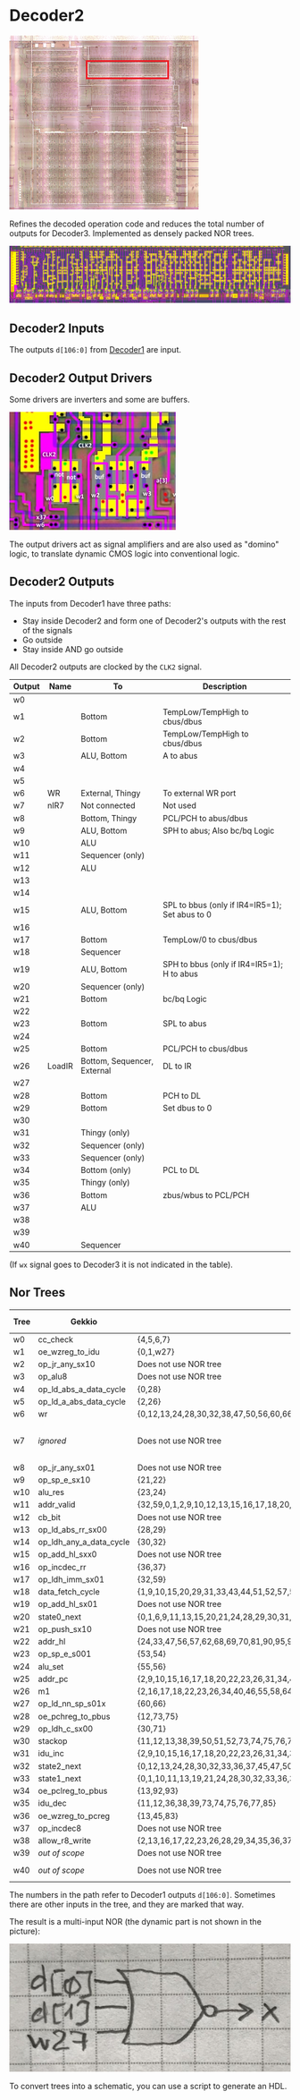 # Decoder2

![locator_decoder2](/imgstore/locator_decoder2.png)

Refines the decoded operation code and reduces the total number of outputs for Decoder3. Implemented as densely packed NOR trees.

![decoder2](/imgstore/decoder2.jpg)

## Decoder2 Inputs

The outputs `d[106:0]` from [Decoder1](decoder1.md) are input.

## Decoder2 Output Drivers

Some drivers are inverters and some are buffers.

![decoder2_drv](/imgstore/modules/decoder2_drv.jpg)

The output drivers act as signal amplifiers and are also used as "domino" logic, to translate dynamic CMOS logic into conventional logic.

## Decoder2 Outputs

The inputs from Decoder1 have three paths:
- Stay inside Decoder2 and form one of Decoder2's outputs with the rest of the signals
- Go outside
- Stay inside AND go outside

All Decoder2 outputs are clocked by the `CLK2` signal.

|Output|Name|To|Description|
|---|---|---|---|
|w0| | | |
|w1| |Bottom|TempLow/TempHigh to cbus/dbus|
|w2| |Bottom|TempLow/TempHigh to cbus/dbus|
|w3| |ALU, Bottom|A to abus|
|w4| | | |
|w5| | | |
|w6|WR|External, Thingy|To external WR port|
|w7|nIR7|Not connected|Not used|
|w8| |Bottom, Thingy|PCL/PCH to abus/dbus|
|w9| |ALU, Bottom|SPH to abus; Also bc/bq Logic|
|w10| |ALU| |
|w11| |Sequencer (only)| |
|w12| |ALU| |
|w13| | | |
|w14| | | |
|w15| |ALU, Bottom|SPL to bbus (only if IR4=IR5=1); Set abus to 0|
|w16| | | |
|w17| |Bottom|TempLow/0 to cbus/dbus|
|w18| |Sequencer| |
|w19| |ALU, Bottom|SPH to bbus (only if IR4=IR5=1); H to abus|
|w20| |Sequencer (only)| |
|w21| |Bottom|bc/bq Logic|
|w22| | | |
|w23| |Bottom|SPL to abus|
|w24| | | |
|w25| |Bottom|PCL/PCH to cbus/dbus|
|w26|LoadIR|Bottom, Sequencer, External|DL to IR|
|w27| | | |
|w28| |Bottom|PCH to DL|
|w29| |Bottom|Set dbus to 0|
|w30| | | |
|w31| |Thingy (only)| |
|w32| |Sequencer (only)| |
|w33| |Sequencer (only)| |
|w34| |Bottom (only)|PCL to DL|
|w35| |Thingy (only)| |
|w36| |Bottom|zbus/wbus to PCL/PCH|
|w37| |ALU| |
|w38| | | |
|w39| | | |
|w40| |Sequencer| |

(If `wx` signal goes to Decoder3 it is not indicated in the table).

## Nor Trees

|Tree|Gekkio|Paths|Output Driver|
|---|---|---|---|
|w0|cc_check |{4,5,6,7}|not|
|w1|oe_wzreg_to_idu |{0,1,w27}|not|
|w2|op_jr_any_sx10 |Does not use NOR tree|`d[103]`|
|w3|op_alu8 |Does not use NOR tree|`d[3]`|
|w4|op_ld_abs_a_data_cycle |{0,28}|not|
|w5|op_ld_a_abs_data_cycle |{2,26}|not|
|w6|wr |{0,12,13,24,28,30,32,38,47,50,56,60,66,68,70,73,75,92,93,97}|not|
|w7|_ignored_|Does not use NOR tree|`~IR[7]`. :warning: Not used (not connected).|
|w8|op_jr_any_sx01 |Does not use NOR tree|`d[19]`|
|w9|op_sp_e_sx10 |{21,22}|not|
|w10|alu_res |{23,24}|not|
|w11|addr_valid |{32,59,0,1,2,9,10,12,13,15,16,17,18,20,22,23,24,26,28,29,30,31,33,34,38,40,43,44,46,47,50,51,52,55,56,57,58,60,61,63,64,65,66,67,68,69,70,71,72,73,75,78,79,80,81,82,86,87,88,89,90,91,92,93,94,95,96,97,99,100,101,102,103,104,105}|not|
|w12|cb_bit |Does not use NOR tree|`d[27]`|
|w13|op_ld_abs_rr_sx00 |{28,29}|not|
|w14|op_ldh_any_a_data_cycle |{30,32}|not|
|w15|op_add_hl_sxx0 |Does not use NOR tree|`d[35]`|
|w16|op_incdec_rr |{36,37}|not|
|w17|op_ldh_imm_sx01 |{32,59}|not|
|w18|data_fetch_cycle |{1,9,10,15,20,29,31,33,43,44,51,52,57,59,61,63,65,67,69,71,72,79,80,82,86,87,90,91,95,104,105}|not|
|w19|op_add_hl_sx01 |Does not use NOR tree|`d[46]`|
|w20|state0_next |{0,1,6,9,11,13,15,20,21,24,28,29,30,31,32,35,36,37,39,43,45,47,50,51,56,57,60,61,62,63,65,66,68,69,70,72,74,76,82,83,86,92,93,95,97,104}|not|
|w21|op_push_sx10 |Does not use NOR tree|`d[50]`|
|w22|addr_hl |{24,33,47,56,57,62,68,69,70,81,90,95,97}|not|
|w23|op_sp_e_s001 |{53,54}|not|
|w24|alu_set |{55,56}|not|
|w25|addr_pc |{2,9,10,15,16,17,18,20,22,23,26,31,34,40,43,44,46,55,58,61,63,64,65,67,72,77,78,86,87,88,89,91,94,96,99,100,101,102,104,105}|not|
|w26|m1 |{2,16,17,18,22,23,26,34,40,46,55,58,64,78,81,88,89,94,96,99,100,101,102,103}|not|
|w27|op_ld_nn_sp_s01x |{60,66}|not|
|w28|oe_pchreg_to_pbus |{12,73,75}|not|
|w29|op_ldh_c_sx00 |{30,71}|not|
|w30|stackop |{11,12,13,38,39,50,51,52,73,74,75,76,79,80,82,92,93}|not|
|w31|idu_inc |{2,9,10,15,16,17,18,20,22,23,26,31,34,37,40,43,44,46,51,52,55,58,60,61,63,64,65,67,72,78,79,80,81,82,84,86,87,88,89,91,94,96,99,101,102,103,104,105}|not|
|w32|state2_next |{0,12,13,24,28,30,32,33,36,37,45,47,50,56,59,62,66,68,70,71,75,76,77,83,90,91,92,93,97}|not|
|w33|state1_next |{0,1,10,11,13,19,21,24,28,30,32,33,36,37,38,44,45,47,50,52,53,54,56,59,60,62,66,67,68,70,71,73,75,79,80,82,83,87,90,91,92,93,97,105}|not|
|w34|oe_pclreg_to_pbus |{13,92,93}|not|
|w35|idu_dec |{11,12,36,38,39,73,74,75,76,77,85}|not|
|w36|oe_wzreg_to_pcreg |{13,45,83}|not|
|w37|op_incdec8 |Does not use NOR tree|`d[98]`|
|w38|allow_r8_write |{2,13,16,17,22,23,26,28,29,34,35,36,37,38,40,45,46,50,53,54,55,58,62,68,70,78,81,88,89,92,93,94,96,97,99,100,101}|not|
|w39|_out of scope_|Does not use NOR tree|`~SeqOut_2`|
|w40|_out of scope_|Does not use NOR tree|`w[18] & w[39]`|

The numbers in the path refer to Decoder1 outputs `d[106:0]`. Sometimes there are other inputs in the tree, and they are marked that way.

The result is a multi-input NOR (the dynamic part is not shown in the picture):

![demo_w1](/imgstore/demo_w1.jpg)

To convert trees into a schematic, you can use a script to generate an HDL.
